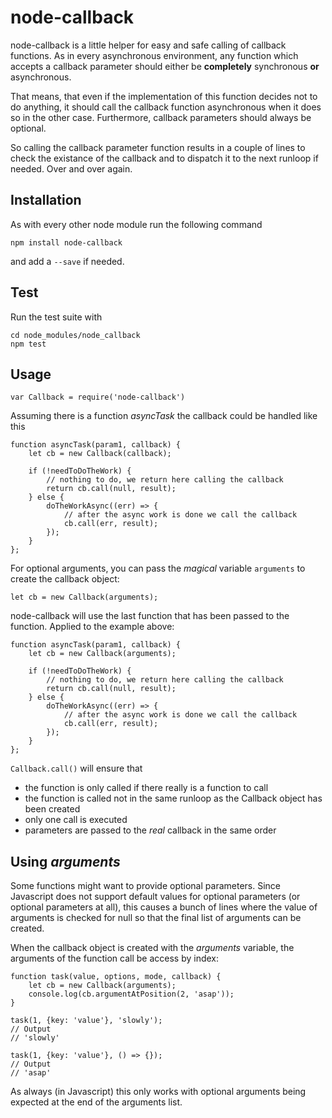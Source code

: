 # node-callback

node-callback is a little helper for easy and safe calling of callback functions. As in every asynchronous environment,
any function which accepts a callback parameter should either be **completely** synchronous **or** asynchronous.

That means, that even if the implementation of this function decides not to do anything, it should call the callback
function asynchronous when it does so in the other case.
Furthermore, callback parameters should always be optional.

So calling the callback parameter function results in a couple of lines to check the existance of the callback and to
 dispatch it to the next runloop if needed. Over and over again.

## Installation

As with every other node module run the following command

    npm install node-callback

and add a `--save` if needed.

## Test

Run the test suite with

    cd node_modules/node_callback
    npm test

## Usage

    var Callback = require('node-callback')

Assuming there is a function _asyncTask_ the callback could be handled like this

    function asyncTask(param1, callback) {
        let cb = new Callback(callback);

        if (!needToDoTheWork) {
            // nothing to do, we return here calling the callback
            return cb.call(null, result);
        } else {
            doTheWorkAsync((err) => {
                // after the async work is done we call the callback
                cb.call(err, result);
            });
        }
    };


For optional arguments, you can pass the _magical_ variable `arguments` to create the callback object:

    let cb = new Callback(arguments);

node-callback will use the last function that has been passed to the function. Applied to the example above:

    function asyncTask(param1, callback) {
        let cb = new Callback(arguments);

        if (!needToDoTheWork) {
            // nothing to do, we return here calling the callback
            return cb.call(null, result);
        } else {
            doTheWorkAsync((err) => {
                // after the async work is done we call the callback
                cb.call(err, result);
            });
        }
    };

`Callback.call()` will ensure that
- the function is only called if there really is a function to call
- the function is called not in the same runloop as the Callback object has been created
- only one call is executed
- parameters are passed to the _real_ callback in the same order

## Using _arguments_

Some functions might want to provide optional parameters. Since Javascript does not support default values for optional
parameters (or optional parameters at all), this causes a bunch of lines where the value of arguments is checked for null
so that the final list of arguments can be created.

When the callback object is created with the _arguments_ variable, the arguments of the function call be access by index:

    function task(value, options, mode, callback) {
        let cb = new Callback(arguments);
        console.log(cb.argumentAtPosition(2, 'asap'));
    }

    task(1, {key: 'value'}, 'slowly');
    // Output
    // 'slowly'

    task(1, {key: 'value'}, () => {});
    // Output
    // 'asap'

As always (in Javascript) this only works with optional arguments being expected at the end of the arguments list.